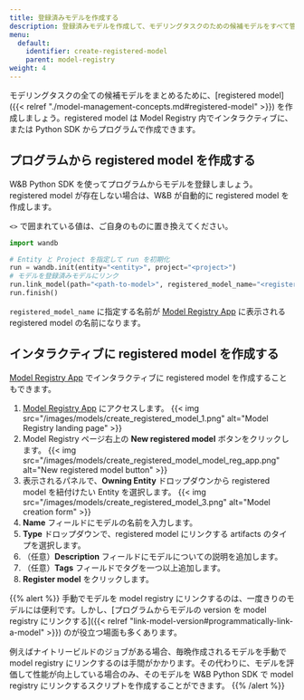 ```yaml
---
title: 登録済みモデルを作成する
description: 登録済みモデルを作成して、モデリングタスクのための候補モデルをすべて管理しましょう。
menu:
  default:
    identifier: create-registered-model
    parent: model-registry
weight: 4
---
```


モデリングタスクの全ての候補モデルをまとめるために、[registered model]({{< relref "./model-management-concepts.md#registered-model" >}}) を作成しましょう。registered model は Model Registry 内でインタラクティブに、または Python SDK からプログラムで作成できます。

## プログラムから registered model を作成する

W&B Python SDK を使ってプログラムからモデルを登録しましょう。registered model が存在しない場合は、W&B が自動的に registered model を作成します。

`<>` で囲まれている値は、ご自身のものに置き換えてください。

```python
import wandb

# Entity と Project を指定して run を初期化
run = wandb.init(entity="<entity>", project="<project>")
# モデルを登録済みモデルにリンク
run.link_model(path="<path-to-model>", registered_model_name="<registered-model-name>")
run.finish()
```

`registered_model_name` に指定する名前が [Model Registry App](https://wandb.ai/registry/model) に表示される registered model の名前になります。

## インタラクティブに registered model を作成する

[Model Registry App](https://wandb.ai/registry/model) でインタラクティブに registered model を作成することもできます。

1. [Model Registry App](https://wandb.ai/registry/model) にアクセスします。
{{< img src="/images/models/create_registered_model_1.png" alt="Model Registry landing page" >}}
2. Model Registry ページ右上の **New registered model** ボタンをクリックします。
{{< img src="/images/models/create_registered_model_model_reg_app.png" alt="New registered model button" >}}
3. 表示されるパネルで、**Owning Entity** ドロップダウンから registered model を紐付けたい Entity を選択します。
{{< img src="/images/models/create_registered_model_3.png" alt="Model creation form" >}}
4. **Name** フィールドにモデルの名前を入力します。 
5. **Type** ドロップダウンで、registered model にリンクする artifacts のタイプを選択します。
6. （任意）**Description** フィールドにモデルについての説明を追加します。
7. （任意）**Tags** フィールドでタグを一つ以上追加します。 
8. **Register model** をクリックします。

{{% alert %}}
手動でモデルを model registry にリンクするのは、一度きりのモデルには便利です。しかし、[プログラムからモデルの version を model registry にリンクする]({{< relref "link-model-version#programmatically-link-a-model" >}}) のが役立つ場面も多くあります。

例えばナイトリービルドのジョブがある場合、毎晩作成されるモデルを手動で model registry にリンクするのは手間がかかります。その代わりに、モデルを評価して性能が向上している場合のみ、そのモデルを W&B Python SDK で model registry にリンクするスクリプトを作成することができます。
{{% /alert %}}